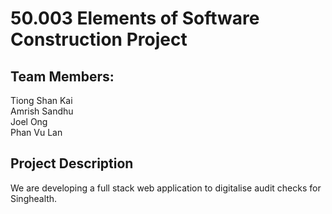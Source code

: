 # 50.003 Elements of Software Construction Project

## Team Members:
Tiong Shan Kai <br>
Amrish Sandhu <br>
Joel Ong <br>
Phan Vu Lan 

## Project Description
We are developing a full stack web application to digitalise audit checks for Singhealth.
